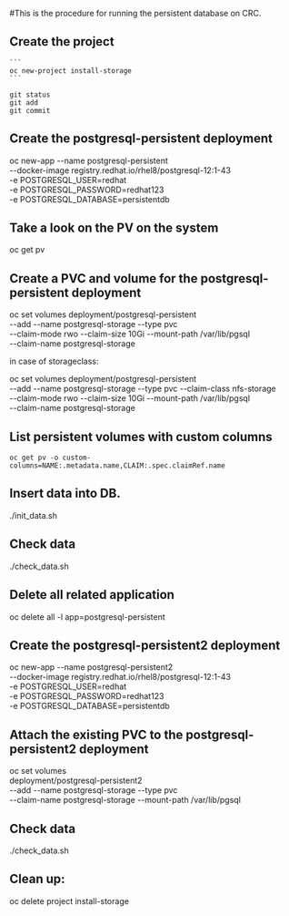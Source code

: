 #This is the procedure for running the persistent database on CRC.

## Create the project
    ```
    oc new-project install-storage
    ```
```
git status
git add
git commit
```



## Create the postgresql-persistent deployment
  oc new-app --name postgresql-persistent \
    --docker-image registry.redhat.io/rhel8/postgresql-12:1-43 \
    -e POSTGRESQL_USER=redhat \
    -e POSTGRESQL_PASSWORD=redhat123 \
    -e POSTGRESQL_DATABASE=persistentdb

## Take a look on the PV on the system
  oc get pv

## Create a PVC and volume for the postgresql-persistent deployment
  oc set volumes deployment/postgresql-persistent \
    --add --name postgresql-storage --type pvc \
    --claim-mode rwo --claim-size 10Gi --mount-path /var/lib/pgsql \
    --claim-name postgresql-storage

  in case of storageclass:

  oc set volumes deployment/postgresql-persistent \
    --add --name postgresql-storage --type pvc --claim-class nfs-storage \
    --claim-mode rwo --claim-size 10Gi --mount-path /var/lib/pgsql \
    --claim-name postgresql-storage

## List persistent volumes with custom columns
    oc get pv -o custom-columns=NAME:.metadata.name,CLAIM:.spec.claimRef.name


## Insert data into DB.
  ./init_data.sh

## Check data
  ./check_data.sh

## Delete all related application 
  oc delete all -l app=postgresql-persistent

## Create the postgresql-persistent2 deployment
  oc new-app --name postgresql-persistent2 \
    --docker-image registry.redhat.io/rhel8/postgresql-12:1-43 \
    -e POSTGRESQL_USER=redhat \
    -e POSTGRESQL_PASSWORD=redhat123 \
    -e POSTGRESQL_DATABASE=persistentdb


## Attach the existing PVC to the postgresql-persistent2 deployment
oc set volumes \
  deployment/postgresql-persistent2 \
  --add --name postgresql-storage --type pvc \
  --claim-name postgresql-storage --mount-path /var/lib/pgsql

## Check data
  ./check_data.sh


## Clean up:
  oc delete project install-storage

